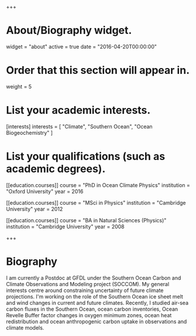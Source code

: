 +++
# About/Biography widget.
widget = "about"
active = true
date = "2016-04-20T00:00:00"

# Order that this section will appear in.
weight = 5

# List your academic interests.
[interests]
  interests = [
    "Climate",
    "Southern Ocean",
    "Ocean Biogeochemistry"
  ]

# List your qualifications (such as academic degrees).
[[education.courses]]
  course = "PhD in Ocean Climate Physics"
  institution = "Oxford University"
  year = 2016

[[education.courses]]
  course = "MSci in Physics"
  institution = "Cambridge University"
  year = 2012

[[education.courses]]
  course = "BA in Natural Sciences (Physics)"
  institution = "Cambridge University"
  year = 2008
 
+++

# Biography

I am currently a Postdoc at GFDL under the Southern Ocean Carbon and Climate Observations and Modeling project (SOCCOM). My general interests centre around constraining uncertainty of future climate projections. I'm working on the role of the Southern Ocean ice sheet melt and wind changes in current and future climates. Recently, I studied air-sea carbon fluxes in the Southern Ocean, ocean carbon inventories, Ocean Revelle Buffer factor changes in oxygen minimum zones, ocean heat redistribution and ocean anthropogenic carbon uptake in observations and climate models.
